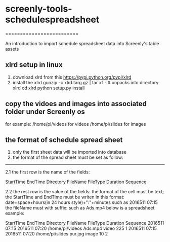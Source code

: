 # screenly-tools-schedulespreadsheet

=========================

An introduction to import schedule spreadsheet data into Screenly's table assets 



xlrd setup in linux
------------

1. download xlrd from this  https://pypi.python.org/pypi/xlrd
2. install the xlrd
gunzip -c xlrd.targ.gz | tar xf - # unpacks into directory xlrd
cd xlrd
python setup.py install

copy the vidoes and images into associated folder under Screenly os
-------------------------
for example:
/home/pi/videos for videos
/home/pi/slides for images


the format of schedule spread sheet
-----------------------------

1. only the first sheet data will be imported into database
2. the format of the spread sheet must be set as follow:
------------------------------------

2.1 the first row is the name of the fields:

StartTime   EndTime Directory   FileName    FileType    Duration    Sequence

2.2 the rest row is the value of the fields:
the format of the cell must be text;
the StartTime and EndTime must be writen in this format: 
date+space+hours(in 24 hours style)+":"+minutes such as 2016511 07:15
the fileName must with suffix: such as Ads.mp4
below is a spreadsheet example:

StartTime       EndTime          Directory        FileName        FileType    Duration    Sequence
2016511 07:15   2016511 07:20    /home/pi/videos  Ads.mp4         video       225          1
2016511 07:15   2016511 07:20    /home/pi/slides  pur.jpg         image       10           2






